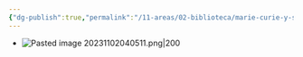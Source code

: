 ```yaml
---
{"dg-publish":true,"permalink":"/11-areas/02-biblioteca/marie-curie-y-su-tiempo/","noteIcon":""}
---
```


- ![Pasted image 20231102040511.png|200](/img/user/10%20Entrada%20%F0%9F%9B%92/%F0%9F%92%BE%20Adjuntos/Pasted%20image%2020231102040511.png)